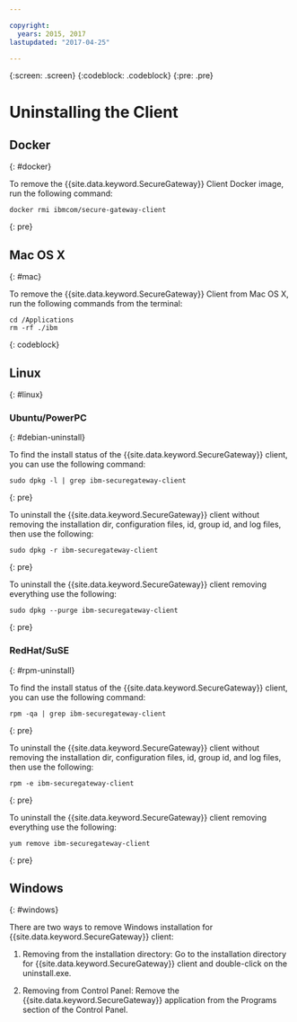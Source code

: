 ```yaml
---

copyright:
  years: 2015, 2017
lastupdated: "2017-04-25"

---
```

{:screen: .screen}
{:codeblock: .codeblock}
{:pre: .pre}

# Uninstalling the Client

## Docker
{: #docker}

To remove the {{site.data.keyword.SecureGateway}} Client Docker image, run the following command:

```
docker rmi ibmcom/secure-gateway-client
```
{: pre}

## Mac OS X
{: #mac}

To remove the {{site.data.keyword.SecureGateway}} Client from Mac OS X, run the following commands from the terminal:

```
cd /Applications
rm -rf ./ibm
```
{: codeblock}

## Linux
{: #linux}

### Ubuntu/PowerPC
{: #debian-uninstall}

To find the install status of the {{site.data.keyword.SecureGateway}} client, you can use the following command:

```
sudo dpkg -l | grep ibm-securegateway-client
```
{: pre}

To uninstall the {{site.data.keyword.SecureGateway}} client without removing the installation dir, configuration files, id, group id,
and log files, then use the following:

```
sudo dpkg -r ibm-securegateway-client
```
{: pre}

To uninstall the {{site.data.keyword.SecureGateway}} client removing everything use the following:

```
sudo dpkg --purge ibm-securegateway-client
```
{: pre}

### RedHat/SuSE
{: #rpm-uninstall}

To find the install status of the {{site.data.keyword.SecureGateway}} client, you can use the following command:

```
rpm -qa | grep ibm-securegateway-client
```
{: pre}

To uninstall the {{site.data.keyword.SecureGateway}} client without removing the installation dir, configuration files, id, group id,
and log files, then use the following:

```
rpm -e ibm-securegateway-client
```
{: pre}

To uninstall the {{site.data.keyword.SecureGateway}} client removing everything use the following:

```
yum remove ibm-securegateway-client
```
{: pre}

## Windows
{: #windows}

There are two ways to remove Windows installation for {{site.data.keyword.SecureGateway}} client:

1. Removing from the installation directory: Go to the installation directory for {{site.data.keyword.SecureGateway}} client and double-click on the uninstall.exe.

2. Removing from Control Panel: Remove the {{site.data.keyword.SecureGateway}} application from the Programs section of the Control Panel.
